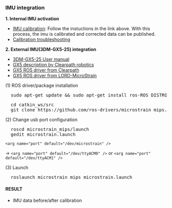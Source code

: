 ### IMU integration

**1. Internal IMU activation**

  * [IMU calibration](https://www.clearpathrobotics.com/assets/guides/melodic/jackal/calibration.html): Follow the instuctions in the link above. With this process, the imu is calibrated and corrected data can be published.
  * [Calibration troubleshooting](https://github.com/husky/husky/issues/182)

**2. External IMU(3DM-GX5-25) integration**

* [3DM-GX5-25 User manual](https://cdn.shopify.com/s/files/1/1750/5061/files/3dm-gx5-25_user_manual.pdf?16138305523735781123)
* [GX5 description by Clearpath robotics](https://clearpathrobotics.com/blog/2019/05/clearpath-updates-lord-microstrain-imu-ros-driver-with-key-features/)
* [GX5 ROS driver from Clearpath](https://github.com/ros-drivers/microstrain_mips)
* [GX5 ROS driver from LORD-MicroStrain](https://github.com/LORD-MicroStrain/microstrain_inertial)

(1) ROS driver/package installation
  <pre>
  sudo apt-get update && sudo apt-get install ros-ROS_DISTRO-microstrain-inertial-driver</pre>
  <pre>
  cd catkin_ws/src
  git clone https://github.com/ros-drivers/microstrain_mips.git</pre>

(2) Change usb port configuration
  <pre>
  roscd microstrain_mips/launch
  gedit microstrain.launch</pre>
  
  <code>&lt;arg name="port" default="/dev/microstrain" /&gt;</code> 
  
  → <code>&lt;arg name="port" default="/dev/ttyACM0" /&gt;</code> or  <code>&lt;arg name="port" default="/dev/ttyACM1" /&gt;</code>

(3) Launch
  <pre>
  roslaunch microstrain_mips microstrain.launch</pre>
  
  
#### RESULT
* IMU data before/after calibration
